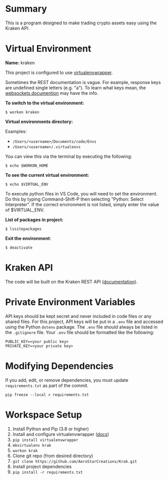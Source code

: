 # Summary
This is a program designed to make trading crypto assets easy using the Kraken API.

# Virtual Environment
__Name:__ kraken

This project is configured to use [virtualenvwrapper](https://virtualenvwrapper.readthedocs.io/en/latest/).

Sometimes the REST documentation is vague. For example, response keys are undefined single letters (e.g. "a"). To learn what keys mean, the [websockets documention](https://docs.kraken.com/websockets/) may have the info.

__To switch to the virtual environment:__

```
$ workon kraken
```

__Virtual environments directory:__

Examples:
* `/Users/<username>/Documents/code/Envs`
* `/Users/<username>/.virtualenvs`

You can view this via the terminal by executing the following:

```
$ echo $WORKON_HOME
```

__To see the current virtual environment:__

```
$ echo $VIRTUAL_ENV
```

To execute python files in VS Code, you will need to set the environment. Do this by typing Command-Shift-P then selecting "Python: Select Interpreter". If the correct environment is not listed, simply enter the value of $VIRTUAL_ENV.

__List of packages in project:__

```
$ lssitepackages
```

__Exit the environment__:

```
$ deactivate
```

# Kraken API

The code will be built on the Kraken REST API ([documentation](https://docs.kraken.com/rest/)).

# Private Environment Variables

API keys should be kept secret and never included in code files or any shared files. For this project, API keys will be put in a `.env` file and accessed using the Python `dotenv` package. The `.env` file should always be listed in the `.gitignore` file. Your `.env` file should be formatted like the following:

```
PUBLIC_KEY=<your public key>
PRIVATE_KEY=<your private key>
```

# Modifying Dependencies

If you add, edit, or remove dependencies, you must update `requirements.txt` as part of the commit.
```
pip freeze --local > requirements.txt
```

# Workspace Setup

1. Install Python and Pip (3.8 or higher)
2. Install and configure virtualenvwrapper ([docs](https://virtualenvwrapper.readthedocs.io/en/latest/))
  1. `pip install virtualenvwrapper`
  2. `mkvirtualenv krak`
  3. `workon krak`
3. Clone git repo (from desired directory)
  1. `git clone https://github.com/AeroStarCreations/Krak.git`
4. Install project dependencies
  1. `pip install -r requirements.txt`
